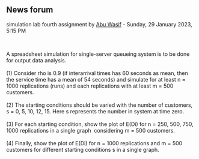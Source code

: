 <h2>News forum</h2><a href="https://moodle.cse.buet.ac.bd/user/view.php?id=40&course=762"></a>
simulation lab fourth assignment
by <a href="https://moodle.cse.buet.ac.bd/user/view.php?id=40&course=762">Abu Wasif</a> - Sunday, 29 January 2023, 5:15 PM


 

A spreadsheet simulation for single-server queueing system is to be done for output data analysis.<br /><br />(1) Consider rho is 0.9 (if interarrival times has 60 seconds as mean, then the service time has a mean of 54 seconds) and simulate for at least n =  1000 replications (runs) and each replications with at least m = 500 customers.<br /><br />(2) The starting conditions should be varied with the number of customers, s = 0, 5, 10, 12, 15. Here s represents the number in system at time zero.<br /><br />(3) For each starting condition, show the plot of E(Di) for n = 250, 500, 750, 1000 replications in a single graph  considering m = 500 customers.<br /><br />(4) Finally, show the plot of E(Di) for n = 1000 replications and m = 500 customers for different starting conditions s in a single graph. 






